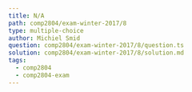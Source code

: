```yaml
---
title: N/A
path: comp2804/exam-winter-2017/8
type: multiple-choice
author: Michiel Smid
question: comp2804/exam-winter-2017/8/question.ts
solution: comp2804/exam-winter-2017/8/solution.md
tags:
  - comp2804
  - comp2804-exam
---
```

